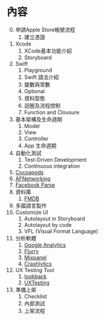 # 內容
0. 申請Apple Store帳號流程
    1. 建立憑證
1. Xcode
    1. XCode基本功能介紹
    2. Storyboard
2. Swift
    1. Playground
    2. Swift 語法介紹
    3. 變數與常數
    4. Optional
    5. 資料型態
    6. 迴圈及流程控制
    7. Function and Clousure
3. 基本架構及生命週期
    1. Model
    2. View
    3. Controller
    4. App 生命週期
4. 自動化測試
    1. Test-Driven Development
    2. Continuous integration
5. [Cocoapods](cocoapods/README.md)
6. [AFNetworking](https://github.com/AFNetworking/AFNetworking)
7. [Facebook Parse](https://www.parse.com/apps/quickstart#parse_data/mobile/ios/swift/existing)
8. 資料庫
    1. [FMDB](https://github.com/ccgus/fmdb)
9. 多國語言製作
10. Customize UI
    1. Autolayout in Storyboard
    2. Autolayout by code
    3. VFL (Visual Format Language)
11. 分析軟體
    1. [Google Analytics](https://developers.google.com/analytics/devguides/collection/ios/v3/)
    2. [Flurry](https://developer.yahoo.com/flurry/#get-started)
    3. [Mixpanel](https://mixpanel.com/)
    4. [Crashlytics](https://try.crashlytics.com/)
12. UX Testing Tool
    1. [lookback](https://lookback.io/learn/lookback-for-your-ios-device/installing-lookback)
    2. [UXTesting](http://www.uxtesting.io/sdk/ios)
13. 準備上架
    1. Checklist
    2. 內部測試
    3. 上架流程



